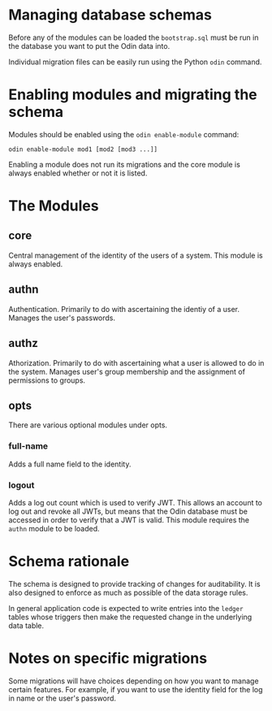# Managing database schemas


Before any of the modules can be loaded the `bootstrap.sql` must be run in the database you want to put the Odin data into.

Individual migration files can be easily run using the Python `odin` command.


# Enabling modules and migrating the schema

Modules should be enabled using the `odin enable-module` command:

    odin enable-module mod1 [mod2 [mod3 ...]]

Enabling a module does not run its migrations and the core module is always enabled whether or not it is listed.


# The Modules

## core ##

Central management of the identity of the users of a system. This module is always enabled.


## authn ##

Authentication. Primarily to do with ascertaining the identiy of a user. Manages the user's passwords.


## authz ##

Athorization. Primarily to do with ascertaining what a user is allowed to do in the system. Manages user's group membership and the assignment of permissions to groups.


## opts ##

There are various optional modules under opts.

### full-name ###

Adds a full name field to the identity.

### logout ###

Adds a log out count which is used to verify JWT. This allows an account to log out and revoke all JWTs, but means that the Odin database must be accessed in order to verify that a JWT is valid. This module requires the `authn` module to be loaded.


# Schema rationale #

The schema is designed to provide tracking of changes for auditability. It is also designed to enforce as much as possible of the data storage rules.

In general application code is expected to write entries into the `ledger` tables whose triggers then make the requested change in the underlying data table.


# Notes on specific migrations #

Some migrations will have choices depending on how you want to manage certain features. For example, if you want to use the identity field for the log in name or the user's password.
